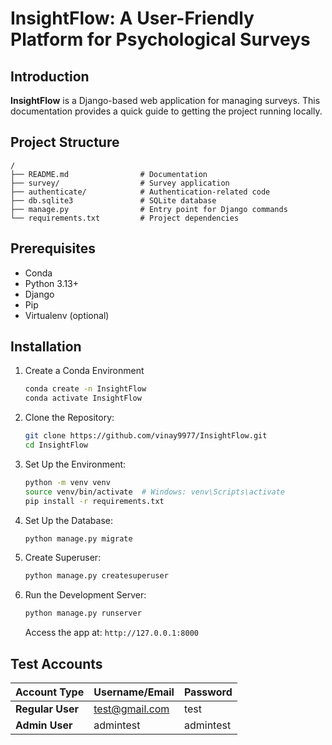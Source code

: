 # InsightFlow: A User-Friendly Platform for Psychological Surveys


## Introduction

**InsightFlow** is a Django-based web application for managing surveys. This documentation provides a quick guide to getting the project running locally.

## Project Structure

```
/
├── README.md                # Documentation
├── survey/                  # Survey application
├── authenticate/            # Authentication-related code
├── db.sqlite3               # SQLite database
├── manage.py                # Entry point for Django commands
└── requirements.txt         # Project dependencies
```

## Prerequisites

- Conda
- Python 3.13+
- Django
- Pip
- Virtualenv (optional)

## Installation

1. Create a Conda Environment

   ```bash
   conda create -n InsightFlow
   conda activate InsightFlow
   ```

2. Clone the Repository:

   ```bash
   git clone https://github.com/vinay9977/InsightFlow.git
   cd InsightFlow
   ```

3. Set Up the Environment:

   ```bash
   python -m venv venv
   source venv/bin/activate  # Windows: venv\Scripts\activate
   pip install -r requirements.txt
   ```

4. Set Up the Database:

   ```bash
   python manage.py migrate
   ```

5. Create Superuser:

   ```bash
   python manage.py createsuperuser
   ```

6. Run the Development Server:

   ```bash
   python manage.py runserver
   ```

   Access the app at: `http://127.0.0.1:8000`

## Test Accounts

| Account Type     | Username/Email   | Password   |
|------------------|------------------|------------|
| **Regular User** | test@gmail.com   | test       |
| **Admin User**   | admintest        | admintest  |